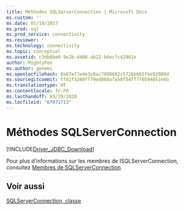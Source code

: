 ```yaml
---
title: Méthodes SQLServerConnection | Microsoft Docs
ms.custom: ''
ms.date: 01/19/2017
ms.prod: sql
ms.prod_service: connectivity
ms.reviewer: ''
ms.technology: connectivity
ms.topic: conceptual
ms.assetid: c3db6be0-9e2b-4408-ab22-b6ecfc42961e
author: MightyPen
ms.author: genemi
ms.openlocfilehash: 0a07ef7ede3c8ac7898692c5726b665fee92988d
ms.sourcegitcommit: ff82f3260ff79ed860a7a58f54ff7f0594851e6b
ms.translationtype: HT
ms.contentlocale: fr-FR
ms.lasthandoff: 03/29/2020
ms.locfileid: "67971713"
---
```

# <a name="sqlserverconnection-methods"></a>Méthodes SQLServerConnection
[!INCLUDE[Driver_JDBC_Download](../../../includes/driver_jdbc_download.md)]

  Pour plus d’informations sur les membres de ISQLServerConnection, consultez [Membres de SQLServerConnection](../../../connect/jdbc/reference/sqlserverconnection-members.md).  
  
## <a name="see-also"></a>Voir aussi  
 [SQLServerConnection, classe](../../../connect/jdbc/reference/sqlserverconnection-class.md)  
  
  
